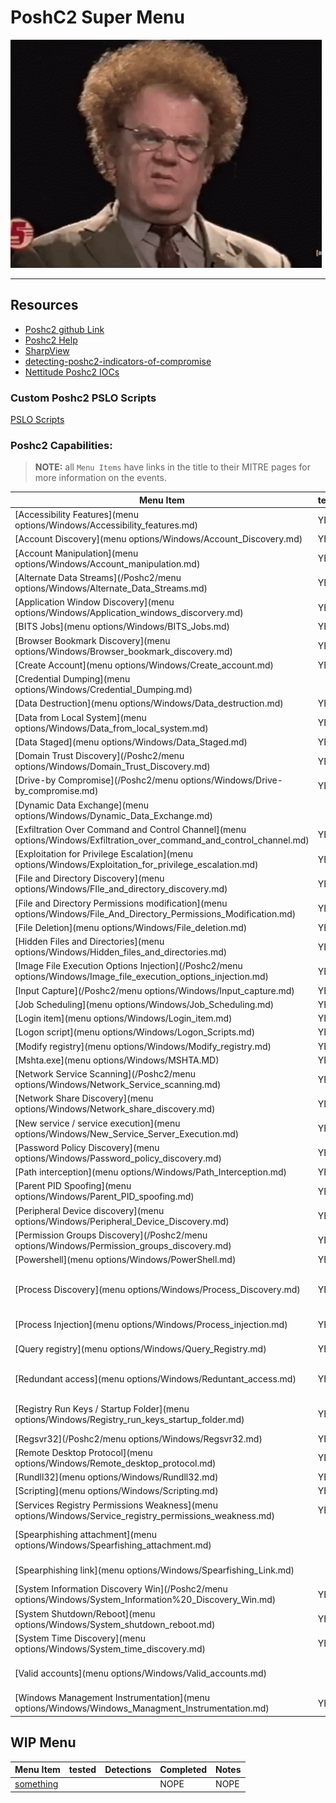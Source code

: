 # PoshC2 Super Menu 

![confusion](../Resources/gifs/confused-no.gif)

---
## **Resources**
- [Poshc2 github Link](https://github.com/nettitude/PoshC2)  
- [Poshc2 Help](poshC2_help_v8.md)
- [SharpView](https://github.com/tevora-threat/SharpView)
- [detecting-poshc2-indicators-of-compromise](https://labs.nettitude.com/blogdetecting-poshc2-indicators-of-compromise/)
- [Nettitude Poshc2 IOCs](https://github.com/nettitude/PoshC2_IOCs)

### Custom Poshc2 PSLO Scripts

[PSLO Scripts](Poshc2/pslo_scripts/README.md)

### Poshc2 Capabilities:
> **NOTE:** all `Menu Items` have links in the title to their MITRE pages for more information on the events.  

| Menu Item                                                                                                      | tested | Detections | Completed | Notes                                                     |
|----------------------------------------------------------------------------------------------------------------|--------|------------|-----------|-----------------------------------------------------------|
| [Accessibility Features](menu options/Windows/Accessibility_features.md)                                               | YES    | YES        | YES       | Reviewed                                                  |
| [Account Discovery](menu options/Windows/Account_Discovery.md)                                                         | YES    | YES        | YES       | Reviewed                                                  |
| [Account Manipulation](menu options/Windows/Account_manipulation.md)                                                   | YES    | YES        | YES       | Reviewed                                                  |
| [Alternate Data Streams](/Poshc2/menu options/Windows/Alternate_Data_Streams.md)                                       | YES    | YES        | YES       | Reviewed                                                  |
| [Application Window Discovery](menu options/Windows/Application_windows_discorvery.md)                                 | YES    | YES        | YES       | Reviewed                                                  |
| [BITS Jobs](menu options/Windows/BITS_Jobs.md)                                                                         | YES    | YES        | YES       | Reviewed                                                  |
| [Browser Bookmark Discovery](menu options/Windows/Browser_bookmark_discovery.md)                                       | YES    | YES        | YES       | Reviewed                                                  |
| [Create Account](menu options/Windows/Create_account.md)                                                               | YES    | YES        | YES       | Reviewed                                                  |
| [Credential Dumping](menu options/Windows/Credential_Dumping.md)                                                       |        |            | YES       | Reviewed/DANGER                                           |
| [Data Destruction](menu options/Windows/Data_destruction.md)                                                           | YES    | SOMEWHAT   | YES       | Reviewed                                                  |
| [Data from Local System](menu options/Windows/Data_from_local_system.md)                                               | YES    | NONE       | YES       | Reviewed                                                  |
| [Data Staged](menu options/Windows/Data_Staged.md)                                                                     | YES    | SOMEWHAT   | YES       | Reviewed                                                  |
| [Domain Trust Discovery](/Poshc2/menu options/Windows/Domain_Trust_Discovery.md)                                       | YES    | YES        | YES       | Reviewed                                                  |
| [Drive-by Compromise](/Poshc2/menu options/Windows/Drive-by_compromise.md)                                             | YES    | YES        | YES       | Reviewed                                                  |
| [Dynamic Data Exchange](menu options/Windows/Dynamic_Data_Exchange.md)                                                 |        |            | SURE      | Reviewed                                                  |
| [Exfiltration Over Command and Control Channel](menu options/Windows/Exfiltration_over_command_and_control_channel.md) | YES    | YES        | YES       | Reviewed                                                  |
| [Exploitation for Privilege Escalation](menu options/Windows/Exploitation_for_privilege_escalation.md)                 | YES    | YES        | YES       | Reviewed                                                  |
| [File and Directory Discovery](menu options/Windows/FIle_and_directory_discovery.md)                                   | YES    | NONE       | YES       | Reviewed                                                  |
| [File and Directory Permissions modification](menu options/Windows/File_And_Directory_Permissions_Modification.md)     | YES    | YES        | YES       | Reviewed                                                  |
| [File Deletion](menu options/Windows/File_deletion.md)                                                                 | YES    | NONE       | YES       | Reviewed                                                  |
| [Hidden Files and Directories](menu options/Windows/Hidden_files_and_directories.md)                                   | YES    | NONE       | YES       | Reviewed                                                  |
| [Image File Execution Options Injection](/Poshc2/menu options/Windows/Image_file_execution_options_injection.md)       | YES    | YES        | YES       | Review                                                    |
| [Input Capture](/Poshc2/menu options/Windows/Input_capture.md)                                                         | YES    | NONE       | YES       | Reviewed                                                  |
| [Job Scheduling](menu options/Windows/Job_Scheduling.md)                                                               | YES    | YES        | YES       | Reviewed                                                  |
| [Login item](menu options/Windows/Login_item.md)                                                                       | YES    | YES        | YES       | Reviewed                                                  |
| [Logon script](menu options/Windows/Logon_Scripts.md)                                                                  | YES    | YES        | YES       | Reviewed                                                  |
| [Modify registry](menu options/Windows/Modify_registry.md)                                                             | YES    | YES        | YES       | Reviewed                                                  |
| [Mshta.exe](menu options/Windows/MSHTA.MD)                                                                             | YES    | YES        | YES       | Reviewed                                                  |
| [Network Service Scanning](/Poshc2/menu options/Windows/Network_Service_scanning.md)                                   | YES    | YES        | YES       | Reviewed                                                  |
| [Network Share Discovery](menu options/Windows/Network_share_discovery.md)                                             | YES    | YES        | YES       | Reviewed                                                  |
| [New service / service execution](menu options/Windows/New_Service_Server_Execution.md)                                | YES    | YES        | KINDA     | Reviewed                                                  |
| [Password Policy Discovery](menu options/Windows/Password_policy_discovery.md)                                         | YES    | YES        | YES       | Reviewed                                                  |
| [Path interception](menu options/Windows/Path_Interception.md)                                                         | YES    | YES        | YES       | Reviewed                                                  |
| [Parent PID Spoofing](menu options/Windows/Parent_PID_spoofing.md)                                                     | YES    | SOMEWHAT   | KINDA     | Reviewed                                                  |
| [Peripheral Device discovery](menu options/Windows/Peripheral_Device_Discovery.md)                                     | YES    | YES        | YES       | Reviewed                                                  |
| [Permission Groups Discovery](/Poshc2/menu options/Windows/Permission_groups_discovery.md)                             | YES    | YES        | YES       | Reviewed                                                  |
| [Powershell](menu options/Windows/PowerShell.md)                                                                       | YES    | SOMEWHAT   | YES       | Reviewed                                                  |
| [Process Discovery](menu options/Windows/Process_Discovery.md)                                                         | YES    | YES        | KINDA     | Updated detection Method/ needs testing for linux/ review |
| [Process Injection](menu options/Windows/Process_injection.md)                                                         | YES    | YES        | KINDA     | Detection Methods/Review                                  |
| [Query registry](menu options/Windows/Query_Registry.md)                                                               | YES    | YES        | KINDA     | Detection methods/Review                                  |
| [Redundant access](menu options/Windows/Reduntant_access.md)                                                           | YES    | YES        | KINDA     | Updated syntax/needs verification                         |
| [Registry Run Keys / Startup Folder](menu options/Windows/Registry_run_keys_startup_folder.md)                         | YES    | YES        | KINDA     | Updated syntax/Detection methods needed?                  |
| [Regsvr32](/Poshc2/menu options/Windows/Regsvr32.md)                                                                   | YES    | YES        | KINDA     | Review                                                    |
| [Remote Desktop Protocol](menu options/Windows/Remote_desktop_protocol.md)                                             | YES    | YES        | KINDA     | Review                                                    |
| [Rundll32](menu options/Windows/Rundll32.md)                                                                           | YES    | YES        | YES       | Reviewed                                                  |
| [Scripting](menu options/Windows/Scripting.md)                                                                         | YES    | YES        | YES       | Reviewed                                                  |
| [Services Registry Permissions Weakness](menu options/Windows/Service_registry_permissions_weakness.md)                | YES    | YES        | KINDA     | Updated syntax/ Review                                    |
| [Spearphishing attachment](menu options/Windows/Spearfishing_attachment.md)                                            |        |            | NOPE      | Initial import/needs mime type                            |
| [Spearphishing link](menu options/Windows/Spearfishing_Link.md)                                                        |        |            | NOPE      | Initial import/ needs verification                        |
| [System Information Discovery Win](/Poshc2/menu options/Windows/System_Information%20_Discovery_Win.md)                | YES    | YES        | KINDA     | Review                                                    |
| [System Shutdown/Reboot](menu options/Windows/System_shutdown_reboot.md)                                               | YES    | YES        | KINDA     | review                                                    |
| [System Time Discovery](menu options/Windows/System_time_discovery.md)                                                 | YES    | YES        | KINDA     | Review                                                    |
| [Valid accounts](menu options/Windows/Valid_accounts.md)                                                               |        |            | NOPE      | Initial import/needs review                               |
| [Windows Management Instrumentation](menu options/Windows/Windows_Managment_Instrumentation.md)                        | YES    | YES        | KINDA     | DETECTION ADDED                                           |


## WIP Menu 
| Menu Item     | tested | Detections | Completed | Notes |
|---------------|--------|------------|-----------|-------|
| [something]() |        |            | NOPE      | NOPE  |
